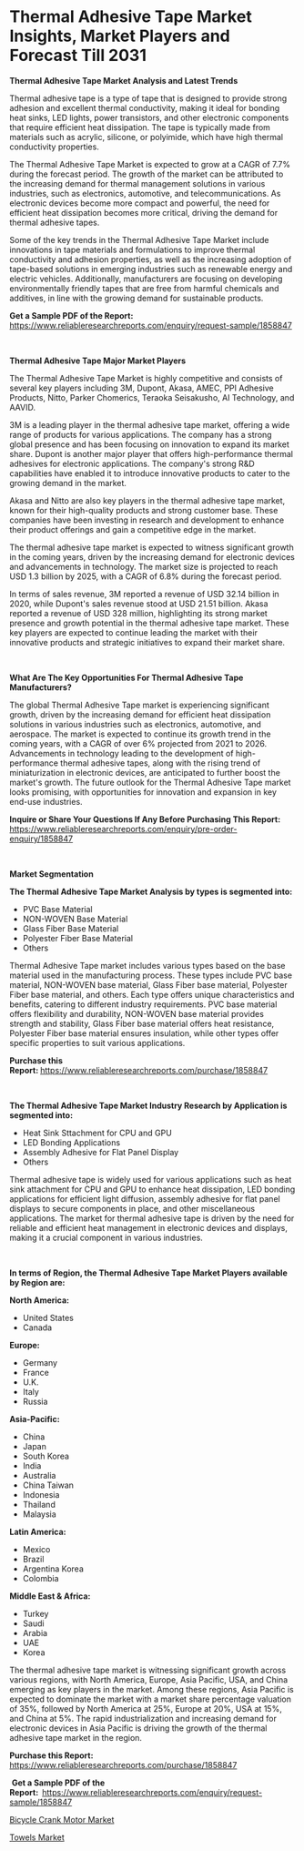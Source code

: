 <p><h1>Thermal Adhesive Tape Market Insights, Market Players and Forecast Till 2031</h1></p><p><strong>Thermal Adhesive Tape Market Analysis and Latest Trends</strong></p>
<p><p>Thermal adhesive tape is a type of tape that is designed to provide strong adhesion and excellent thermal conductivity, making it ideal for bonding heat sinks, LED lights, power transistors, and other electronic components that require efficient heat dissipation. The tape is typically made from materials such as acrylic, silicone, or polyimide, which have high thermal conductivity properties.</p><p>The Thermal Adhesive Tape Market is expected to grow at a CAGR of 7.7% during the forecast period. The growth of the market can be attributed to the increasing demand for thermal management solutions in various industries, such as electronics, automotive, and telecommunications. As electronic devices become more compact and powerful, the need for efficient heat dissipation becomes more critical, driving the demand for thermal adhesive tapes.</p><p>Some of the key trends in the Thermal Adhesive Tape Market include innovations in tape materials and formulations to improve thermal conductivity and adhesion properties, as well as the increasing adoption of tape-based solutions in emerging industries such as renewable energy and electric vehicles. Additionally, manufacturers are focusing on developing environmentally friendly tapes that are free from harmful chemicals and additives, in line with the growing demand for sustainable products.</p></p>
<p><strong>Get a Sample PDF of the Report:&nbsp;</strong> <a href="https://www.reliableresearchreports.com/enquiry/request-sample/1858847">https://www.reliableresearchreports.com/enquiry/request-sample/1858847</a></p>
<p>&nbsp;</p>
<p><strong>Thermal Adhesive Tape Major Market Players</strong></p>
<p><p>The Thermal Adhesive Tape Market is highly competitive and consists of several key players including 3M, Dupont, Akasa, AMEC, PPI Adhesive Products, Nitto, Parker Chomerics, Teraoka Seisakusho, AI Technology, and AAVID.</p><p>3M is a leading player in the thermal adhesive tape market, offering a wide range of products for various applications. The company has a strong global presence and has been focusing on innovation to expand its market share. Dupont is another major player that offers high-performance thermal adhesives for electronic applications. The company's strong R&D capabilities have enabled it to introduce innovative products to cater to the growing demand in the market.</p><p>Akasa and Nitto are also key players in the thermal adhesive tape market, known for their high-quality products and strong customer base. These companies have been investing in research and development to enhance their product offerings and gain a competitive edge in the market.</p><p>The thermal adhesive tape market is expected to witness significant growth in the coming years, driven by the increasing demand for electronic devices and advancements in technology. The market size is projected to reach USD 1.3 billion by 2025, with a CAGR of 6.8% during the forecast period.</p><p>In terms of sales revenue, 3M reported a revenue of USD 32.14 billion in 2020, while Dupont's sales revenue stood at USD 21.51 billion. Akasa reported a revenue of USD 328 million, highlighting its strong market presence and growth potential in the thermal adhesive tape market. These key players are expected to continue leading the market with their innovative products and strategic initiatives to expand their market share.</p></p>
<p>&nbsp;</p>
<p><strong>What Are The Key Opportunities For Thermal Adhesive Tape Manufacturers?</strong></p>
<p><p>The global Thermal Adhesive Tape market is experiencing significant growth, driven by the increasing demand for efficient heat dissipation solutions in various industries such as electronics, automotive, and aerospace. The market is expected to continue its growth trend in the coming years, with a CAGR of over 6% projected from 2021 to 2026. Advancements in technology leading to the development of high-performance thermal adhesive tapes, along with the rising trend of miniaturization in electronic devices, are anticipated to further boost the market's growth. The future outlook for the Thermal Adhesive Tape market looks promising, with opportunities for innovation and expansion in key end-use industries.</p></p>
<p><strong>Inquire or Share Your Questions If Any Before Purchasing This Report:</strong> <a href="https://www.reliableresearchreports.com/enquiry/pre-order-enquiry/1858847">https://www.reliableresearchreports.com/enquiry/pre-order-enquiry/1858847</a></p>
<p>&nbsp;</p>
<p><strong>Market Segmentation</strong></p>
<p><strong>The Thermal Adhesive Tape Market Analysis by types is segmented into:</strong></p>
<p><ul><li>PVC Base Material</li><li>NON-WOVEN Base Material</li><li>Glass Fiber Base Material</li><li>Polyester Fiber Base Material</li><li>Others</li></ul></p>
<p><p>Thermal Adhesive Tape market includes various types based on the base material used in the manufacturing process. These types include PVC base material, NON-WOVEN base material, Glass Fiber base material, Polyester Fiber base material, and others. Each type offers unique characteristics and benefits, catering to different industry requirements. PVC base material offers flexibility and durability, NON-WOVEN base material provides strength and stability, Glass Fiber base material offers heat resistance, Polyester Fiber base material ensures insulation, while other types offer specific properties to suit various applications.</p></p>
<p><strong>Purchase this Report:&nbsp;</strong><a href="https://www.reliableresearchreports.com/purchase/1858847">https://www.reliableresearchreports.com/purchase/1858847</a></p>
<p>&nbsp;</p>
<p><strong>The Thermal Adhesive Tape Market Industry Research by Application is segmented into:</strong></p>
<p><ul><li>Heat Sink Sttachment for CPU and GPU</li><li>LED Bonding Applications</li><li>Assembly Adhesive for Flat Panel Display</li><li>Others</li></ul></p>
<p><p>Thermal adhesive tape is widely used for various applications such as heat sink attachment for CPU and GPU to enhance heat dissipation, LED bonding applications for efficient light diffusion, assembly adhesive for flat panel displays to secure components in place, and other miscellaneous applications. The market for thermal adhesive tape is driven by the need for reliable and efficient heat management in electronic devices and displays, making it a crucial component in various industries.</p></p>
<p>&nbsp;</p>
<p><strong>In terms of Region, the Thermal Adhesive Tape Market Players available by Region are:</strong></p>
<p>
    <p> <strong> North America: </strong>
        <ul>
            <li>United States</li>
            <li>Canada</li>
        </ul>
        </p> 
    <p> <strong> Europe: </strong>
        <ul>
            <li>Germany</li>
            <li>France</li>
            <li>U.K.</li>
            <li>Italy</li>
            <li>Russia</li>
        </ul>
        </p> 
    <p> <strong> Asia-Pacific: </strong>
        <ul>
            <li>China</li>
            <li>Japan</li>
            <li>South Korea</li>
            <li>India</li>
            <li>Australia</li>
            <li>China Taiwan</li>
            <li>Indonesia</li>
            <li>Thailand</li>
            <li>Malaysia</li>
        </ul>
        </p> 
    <p> <strong> Latin America: </strong>
        <ul>
            <li>Mexico</li>
            <li>Brazil</li>
            <li>Argentina Korea</li>
            <li>Colombia</li>
        </ul>
        </p> 
    <p> <strong> Middle East & Africa: </strong>
        <ul>
            <li>Turkey</li>
            <li>Saudi</li>
            <li>Arabia</li>
            <li>UAE</li>
            <li>Korea</li>
        </ul>
    </p>
    </p>
<p><p>The thermal adhesive tape market is witnessing significant growth across various regions, with North America, Europe, Asia Pacific, USA, and China emerging as key players in the market. Among these regions, Asia Pacific is expected to dominate the market with a market share percentage valuation of 35%, followed by North America at 25%, Europe at 20%, USA at 15%, and China at 5%. The rapid industrialization and increasing demand for electronic devices in Asia Pacific is driving the growth of the thermal adhesive tape market in the region.</p></p>
<p><strong>Purchase this Report: </strong><a href="https://www.reliableresearchreports.com/purchase/1858847">https://www.reliableresearchreports.com/purchase/1858847</a></p>
<p>&nbsp;<strong>Get a Sample PDF of the Report:&nbsp;&nbsp;</strong><a href="https://www.reliableresearchreports.com/enquiry/request-sample/1858847">https://www.reliableresearchreports.com/enquiry/request-sample/1858847</a></p>
<p><strong></strong></p>
<p><p><a href="https://angry-finch-aaf.notion.site/Bicycle-Crank-Motor-Market-Research-Report-Reveals-The-Latest-Trends-And-Opportunities-of-this-Marke-6233a2680af647308659240e45e79fe4">Bicycle Crank Motor Market</a></p><p><a href="https://github.com/ruddyyedelwadw/Market-Research-Report-List-1/blob/main/towels-market.md">Towels Market</a></p></p>